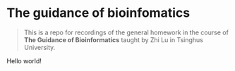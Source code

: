 # The guidance of bioinfomatics
> This is a repo for recordings of the general homework in the course of **The Guidance of Bioinformatics** taught by Zhi Lu in Tsinghus University.

Hello world!
